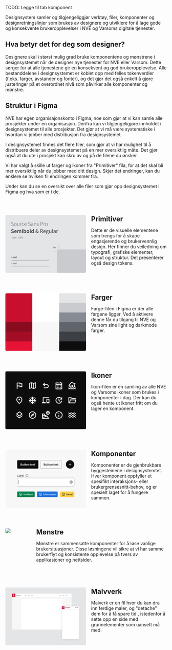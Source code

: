 <PageHeader title="For designere" imagePath="designer"  pageLevel=2></PageHeader>
TODO: Legge til tab komponent

Designsystem samler og tilgjengeliggjør verktøy, filer, komponenter og designretningslinjer som brukes av designere og utviklere for å lage gode og konsekvente brukeropplevelser i NVE og Varsoms digitale tjenester.

## Hva betyr det for deg som designer?

Designere skal i størst mulig grad bruke komponentene og mønstrene i designsystemet når de designer nye tjenester for NVE eller Varsom. Dette sørger for at alle tjenestene gir en konsekvent og god brukeropplevelse. Alle bestanddelene i designsystemet er koblet opp med felles tokenverdier (f.eks. farger, avstander og fonter), og det gjør det også enkelt å gjøre justeringer på et overordnet nivå som påvirker alle komponenter og mønstre.


## Struktur i Figma
NVE har egen organisajonskonto i Figma, noe som gjør at vi kan samle alle prosjekter under en organisasjon. Derifra kan vi tilgjengeligjøre innholdet i designsystemet til alle prosjekter. Det gjør at vi må være systematiske i hvordan vi jobber med distribusjon fra designsystemet.



I designsystemet finnes det flere filer, som gjør at vi har mulighet til å distribuere deler av designsystemet på en mer oversiktlig måte. Det gjør også at du ute i prosjekt kan skru av og på de filene du ønsker.

Vi har valgt å skille ut farger og ikoner  fra "Primitiver" fila, for at det skal bli mer oversiktlig når du jobber med ditt design. Skjer det endringer, kan du enklere se hvilken fil endringen kommer fra.



Under kan du se en oversikt over alle filer som gjør opp designsystemet i Figma og hva som er i de.


<style>
  .left-image-container {
    display: flex;
    align-items: flex-start;
    margin-top: 4rem;
  }
  .left-image-container img {
    margin-right: 1rem;
    padding-top: 0rem;
    border-radius: 4px;
  }

  .h2-style {
    border-top: none !important;
    margin:0 !important;  
    padding:0 !important;
  }
</style>



<div class="left-image-container">
  <img src="../../assets/images/primitiver.png" width="50%">
  <div>
    <h2 class="h2-style">Primitiver</h2>
    <p>Dette er de visuelle elementene som trengs for å skape engasjerende og brukervennlig design. Her finner du veiledning om typografi, grafiske elementer, layout og struktur. Det presenterer også design tokens.</p>
    <LinkButton URL="https://nve.frontify.com/" text="Åpne i Figma" :openInNewTab="true"/>
  </div>
</div>

<div class="left-image-container">
  <img src="../../assets/images/farger.png" width="50%">
  <div>
    <h2 class="h2-style">Farger</h2>
    <p>Farge-filen i Figma er der alle fargene ligger. Ved å aktivere denne får du tilgang til NVE og Varsom sine light og darkmode farger.</p>
    <LinkButton URL="https://nve.frontify.com/" text="Åpne i Figma" :openInNewTab="true"/>
  </div>
</div>

<div class="left-image-container">
  <img src="../../assets/images/ikoner.png" width="50%">
  <div>
    <h2 class="h2-style">Ikoner</h2>
    <p>Ikon-filen er en samling av alle NVE og Varsoms ikoner som brukes i komponenter i dag. Der kan du også hente ut ikoner fritt om du lager en komponent.</p>
    <LinkButton URL="https://nve.frontify.com/" text="Åpne i Figma" :openInNewTab="true"/>
  </div>
</div>

<div class="left-image-container">
  <img src="../../assets/images/komponenter.png" width="50%">
  <div>
    <h2 class="h2-style">Komponenter</h2>
    <p>Komponenter er de gjenbrukbare byggesteinene i designsystemtet. Hver komponent oppfyller et spesifikt interaksjons- eller brukergrensesnitt-behov, og er spesielt laget for å fungere sammen.</p>
    <LinkButton URL="https://nve.frontify.com/" text="Åpne i Figma" :openInNewTab="true"/>
  </div>
</div>

<div class="left-image-container">
  <img src="../../assets/images/mønstre.png" width="50%">
  <div>
    <h2 class="h2-style">Mønstre</h2>
    <p>Mønstre er sammensatte komponenter for å løse vanlige brukersituasjoner. Disse løsningene vil sikre at vi har samme brukerflyt og konsistente opplevelse på tvers av applikasjoner og nettsider.</p>
    <LinkButton URL="https://nve.frontify.com/" text="Åpne i Figma" :openInNewTab="true"/>
  </div>
</div>

<div class="left-image-container">
  <img src="../../assets/images/malverk.png" width="50%">
  <div>
    <h2 class="h2-style">Malvverk</h2>
    <p>Malverk er en fil hvor du kan dra inn ferdige maler, og "detache" dem for å få spare tid , istedenfor å sette opp en side med grunnelementer som uansett må med.</p>
    <LinkButton URL="https://nve.frontify.com/" text="Åpne i Figma" :openInNewTab="true"/>
  </div>
</div>